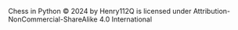 Chess in Python © 2024 by Henry112Q is licensed under Attribution-NonCommercial-ShareAlike 4.0 International
